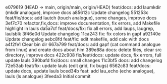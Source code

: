 e079619 (HEAD -> main, origin/main, origin/HEAD) feat/docs: add laumkdir (mkdir analogue), improve docs
a85612c Update changelog
551253c feat/fix/docs: add lautch (touch analogue), some changes, improve docs
3ef7c70 refactor,fix,docs: improve documentation, fix errors, add Makefile highlight in lauls
da5a7cf feat/docs/fix: fix all errors, add laups, laugrep, laulsblk
3f46e0d Update changelog
11ca243 fix: fix colors in gapf
a92140e Update changelog
aebc8fd feat/fix: edit makefile, add calc with docs
a4f2fe1 Clear bin dir
667a799 feat/docs: add gapf (cat command analogue from linux) and create docs about him
389e88a docs: delete files, clear src directory, improve docs
422c908 fix/feat/docs: update docs, fix errors, full update lauls
390bafd fix/docs: small changes
11c3bf5 docs: add changelog
72e53ab feat/fix: update lauls (edit grid, fix bugs)
6562c83 feat/docs: update docs, update lauls
bced34b feat: add lau_echo (echo analogue), lauls (ls analogue)
3feeda3 Initial commit
